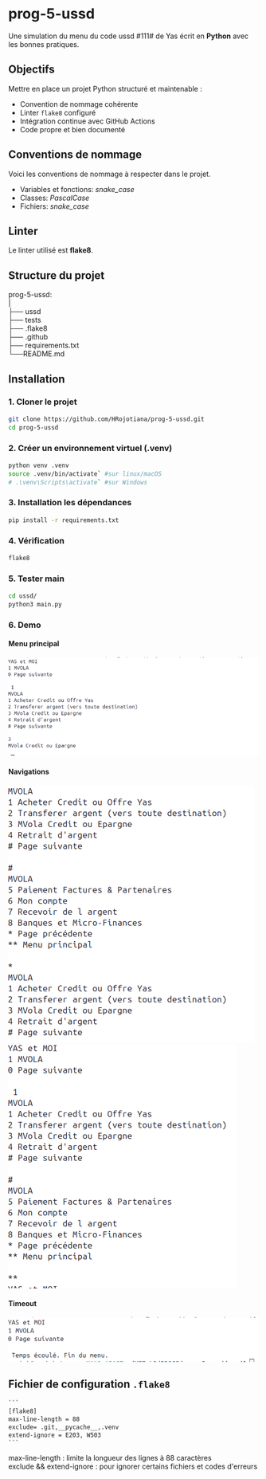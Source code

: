 # prog-5-ussd
Une simulation du menu du code ussd #111# de Yas écrit en __Python__ avec les bonnes pratiques.

## Objectifs
Mettre en place un projet Python structuré et maintenable :
- Convention de nommage cohérente
- Linter `flake8` configuré
- Intégration continue avec GitHub Actions
- Code propre et bien documenté

## Conventions de nommage
Voici les conventions de nommage à respecter dans le projet.
- Variables et fonctions: *snake_case*
- Classes: *PascalCase*
- Fichiers: *snake_case*

## Linter 
Le linter utilisé est __flake8__.

## Structure du projet
prog-5-ussd:  
|  
├── ussd     
├── tests  
├── .flake8  
├── .github  
├── requirements.txt  
└──README.md

## Installation 
### 1. Cloner le projet

```bash
git clone https://github.com/HRojotiana/prog-5-ussd.git
cd prog-5-ussd 
```
### 2. Créer un environnement virtuel (.venv)

```bash
python venv .venv
source .venv/bin/activate` #sur linux/macOS
# .\venv\Scripts\activate` #sur Windows
```
### 3. Installation  les dépendances

```bash
pip install -r requirements.txt
```

### 4. Vérification
```bash
flake8
```

### 5. Tester main
```bash
cd ussd/
python3 main.py
```

### 6. Demo
#### Menu principal
![Menu principal](assets/ussd_1.png)

#### Navigations
![navigation_1](assets/ussd_2.png) ![navigation_2](assets/ussd_3.png)


#### Timeout
![timeout](assets/ussd-timeout.png)

## Fichier de configuration `.flake8`  
    ```
    [flake8]
    max-line-length = 88 
    exclude= .git,__pycache__,.venv
    extend-ignore = E203, W503
    ```
max-line-length
: limite la longueur des lignes à 88 caractères  
exclude && extend-ignore
: pour ignorer certains fichiers et codes d'erreurs


